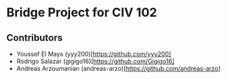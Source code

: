 # Bridge Project for CIV 102

## Contributors

- Youssef El Mays (yyy200)[https://github.com/yyy200]
- Rodrigo Salazar (gigigo16)[https://github.com/Gigigo16]
- Andreas Arzoumanian (andreas-arzo)[https://github.com/andreas-arzo]
